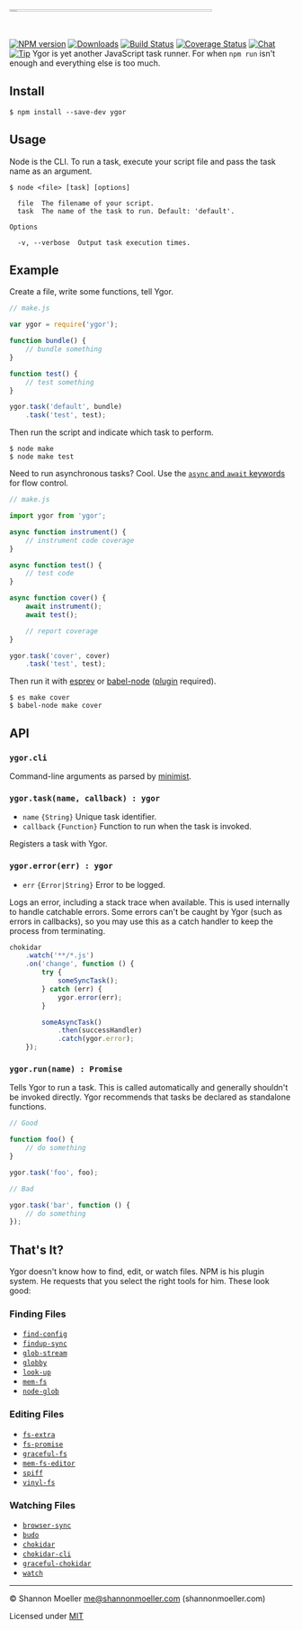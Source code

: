 <img src="https://cdn.rawgit.com/shannonmoeller/ygor/master/logo.svg" alt="ygor" width="360" style="margin:0 auto;max-width:100%;height:1%;" />

[![NPM version][npm-img]][npm-url] [![Downloads][downloads-img]][npm-url] [![Build Status][travis-img]][travis-url] [![Coverage Status][coveralls-img]][coveralls-url] [![Chat][gitter-img]][gitter-url] [![Tip][amazon-img]][amazon-url]
Ygor is yet another JavaScript task runner. For when `npm run` isn't enough and everything else is too much.

## Install

    $ npm install --save-dev ygor

## Usage

Node is the CLI. To run a task, execute your script file and pass the task name as an argument.

    $ node <file> [task] [options]

      file  The filename of your script.
      task  The name of the task to run. Default: 'default'.

    Options

      -v, --verbose  Output task execution times.

## Example

Create a file, write some functions, tell Ygor.

```js
// make.js

var ygor = require('ygor');

function bundle() {
    // bundle something
}

function test() {
    // test something
}

ygor.task('default', bundle)
    .task('test', test);
```

Then run the script and indicate which task to perform.

    $ node make
    $ node make test

Need to run asynchronous tasks? Cool. Use the [`async` and `await` keywords](https://jakearchibald.com/2014/es7-async-functions/) for flow control.

```js
// make.js

import ygor from 'ygor';

async function instrument() {
    // instrument code coverage
}

async function test() {
    // test code
}

async function cover() {
    await instrument();
    await test();

    // report coverage
}

ygor.task('cover', cover)
    .task('test', test);
```

Then run it with [esprev](https://github.com/shannonmoeller/esprev) or [babel-node](http://babeljs.io/docs/usage/cli/#babel-node) ([plugin](transform-async-to-generator) required).

    $ es make cover
    $ babel-node make cover

## API

### `ygor.cli`

Command-line arguments as parsed by [minimist](http://npm.im/minimist).

### `ygor.task(name, callback) : ygor`

- `name` `{String}` Unique task identifier.
- `callback` `{Function}` Function to run when the task is invoked.

Registers a task with Ygor.

### `ygor.error(err) : ygor`

- `err` `{Error|String}` Error to be logged.

Logs an error, including a stack trace when available. This is used internally to handle catchable errors. Some errors can't be caught by Ygor (such as errors in callbacks), so you may use this as a catch handler to keep the process from terminating.

```js
chokidar
    .watch('**/*.js')
    .on('change', function () {
        try {
            someSyncTask();
        } catch (err) {
            ygor.error(err);
        }

        someAsyncTask()
            .then(successHandler)
            .catch(ygor.error);
    });
```

### `ygor.run(name) : Promise`

Tells Ygor to run a task. This is called automatically and generally shouldn't be invoked directly. Ygor recommends that tasks be declared as standalone functions.

```js
// Good

function foo() {
    // do something
}

ygor.task('foo', foo);

// Bad

ygor.task('bar', function () {
    // do something
});
```

## That's It?

Ygor doesn't know how to find, edit, or watch files. NPM is his plugin system. He requests that you select the right tools for him. These look good:

### Finding Files

- [`find-config`](http://npm.im/find-config)
- [`findup-sync`](http://npm.im/findup-sync)
- [`glob-stream`](http://npm.im/glob-stream)
- [`globby`](http://npm.im/globby)
- [`look-up`](http://npm.im/look-up)
- [`mem-fs`](http://npm.im/mem-fs)
- [`node-glob`](http://npm.im/node-glob)

### Editing Files

- [`fs-extra`](http://npm.im/fs-extra)
- [`fs-promise`](http://npm.im/fs-promise)
- [`graceful-fs`](http://npm.im/graceful-fs)
- [`mem-fs-editor`](http://npm.im/mem-fs-editor)
- [`spiff`](http://npm.im/spiff)
- [`vinyl-fs`](http://npm.im/vinyl-fs)

### Watching Files

- [`browser-sync`](http://npm.im/browser-sync)
- [`budo`](http://npm.im/budo)
- [`chokidar`](http://npm.im/chokidar)
- [`chokidar-cli`](http://npm.im/chokidar-cli)
- [`graceful-chokidar`](http://npm.im/graceful-chokidar)
- [`watch`](http://npm.im/watch)

----

© Shannon Moeller <me@shannonmoeller.com> (shannonmoeller.com)

Licensed under [MIT](http://shannonmoeller.com/mit.txt)

[amazon-img]:    https://img.shields.io/badge/amazon-tip_jar-yellow.svg?style=flat-square
[amazon-url]:    https://www.amazon.com/gp/registry/wishlist/1VQM9ID04YPC5?sort=universal-price
[coveralls-img]: http://img.shields.io/coveralls/shannonmoeller/ygor/master.svg?style=flat-square
[coveralls-url]: https://coveralls.io/r/shannonmoeller/ygor
[downloads-img]: http://img.shields.io/npm/dm/ygor.svg?style=flat-square
[gitter-img]:    http://img.shields.io/badge/gitter-join_chat-1dce73.svg?style=flat-square
[gitter-url]:    https://gitter.im/shannonmoeller/shannonmoeller
[npm-img]:       http://img.shields.io/npm/v/ygor.svg?style=flat-square
[npm-url]:       https://npmjs.org/package/ygor
[travis-img]:    http://img.shields.io/travis/shannonmoeller/ygor.svg?style=flat-square
[travis-url]:    https://travis-ci.org/shannonmoeller/ygor
